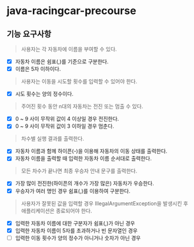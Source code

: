 # java-racingcar-precourse

## 기능 요구사항

> 사용자는 각 자동차에 이름을 부여할 수 있다.

- [x] 자동차 이름은 쉼표(,)를 기준으로 구분한다.
- [x] 이름은 5자 이하이다.

> 사용자는 이동을 시도할 횟수를 입력할 수 있어야 한다.

- [x] 시도 횟수는 양의 정수이다.

> 주어진 횟수 동안 n대의 자동차는 전진 또는 멈출 수 있다.

- [x] 0 ~ 9 사이 무작위 값이 4 이상일 경우 전진한다.
- [x] 0 ~ 9 사이 무작위 값이 3 이하일 경우 멈춘다.

> 차수별 실행 결과를 출력한다.

- [x] 자동차 이름과 함께 하이픈(-)을 이용해 자동차의 이동 상태를 출력한다.
- [x] 자동차 이름을 출력할 때 입력한 자동차 이름 순서대로 출력한다.

> 모든 차수가 끝나면 최종 우승자 안내 문구를 출력한다.

- [x] 가장 많이 전진한(하이픈의 개수가 가장 많은) 자동차가 우승한다.
- [x] 우승자가 여러 명인 경우 쉼표(,)를 이용하여 구분한다.

> 사용자가 잘못된 값을 입력할 경우 IllegalArgumentException을 발생시킨 후 애플리케이션은 종료되어야 한다.

- [x] 입력한 자동차 이름에 대한 구분자가 쉼표(,)가 아닌 경우
- [x] 입력한 자동차 이름이 5자를 초과하거나 빈 문자열인 경우
- [ ] 입력한 이동 횟수가 양의 정수가 아니거나 숫자가 아닌 경우
